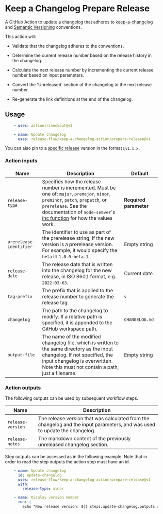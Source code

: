 # Keep a Changelog Prepare Release

A GitHub Action to update a changelog that adheres to [keep-a-changelog](https://keepachangelog.com/en/1.0.0/) and
[Semantic Versioning](https://semver.org/) conventions.

This action will:

- Validate that the changelog adheres to the conventions.

- Determine the current release number based on the release history in the changelog.

- Calculate the next release number by incrementing the current release number based on input parameters.

- Convert the 'Unreleased' section of the changelog to the next release number.

- Re-generate the link definitions at the end of the changelog.

## Usage

```yml
    - uses: actions/checkout@v3

    - name: Update changelog
      uses: release-flow/keep-a-changelog-action/prepare-release@v1
```

You can also pin to a [specific release](https://github.com/release-flow/keep-a-changelog-action/releases) version in
the format `@v1.x.x`.

### Action inputs

| Name | Description | Default |
| --- | --- | --- |
| `release-type` | Specifies how the release number is incremented. Must be one of: `major`, `premajor`, `minor`, `preminor`, `patch`, `prepatch`, or `prerelease`. See the documentation of `node-semver`'s [inc function](https://github.com/npm/node-semver#functions) for how the values work. | **Required parameter** |
| `prerelease-identifier` | The identifier to use as part of the prerelease string, if the new version is a prerelease version. For example, it would specify the `beta` in `1.0.0-beta.1`. | Empty string |
| `release-date` | The release date that is written into the changelog for the new release, in ISO 8601 format, e.g. `2022-03-03`. | Current date |
| `tag-prefix` | The prefix that is applied to the release number to generate the release tag. | `v` |
| `changelog` | The path to the changelog to modify. If a relative path is specified, it is appended to the GitHub workspace path. | `CHANGELOG.md` |
| `output-file` | The name of the modified changelog file, which is written to the same directory as the input changelog. If not specified, the input changelog is overwritten. Note this must not contain a path, just a filename. | Empty string |

### Action outputs

The following outputs can be used by subsequent workflow steps.

| Name | Description |
| --- | --- |
| `release-version` | The release version that was calculated from the changelog and the input parameters, and was used to update the changelog. |
| `release-notes` | The markdown content of the previously unreleased changelog section. |

Step outputs can be accessed as in the following example. Note that in order to read the step outputs the action step
must have an id.

```yml
    - name: Update changelog
      id: update-changelog
      uses: release-flow/keep-a-changelog-action/prepare-release@v1
      with:
        release-type: minor

    - name: Display version number
      run: |
        echo "New release version: ${{ steps.update-changelog.outputs.release-version }}"
```

